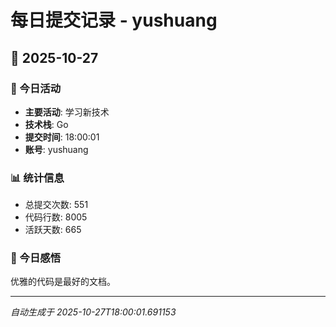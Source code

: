# 每日提交记录 - yushuang

## 📅 2025-10-27

### 🎯 今日活动
- **主要活动**: 学习新技术
- **技术栈**: Go
- **提交时间**: 18:00:01
- **账号**: yushuang

### 📊 统计信息
- 总提交次数: 551
- 代码行数: 8005
- 活跃天数: 665

### 💭 今日感悟
优雅的代码是最好的文档。

---
*自动生成于 2025-10-27T18:00:01.691153*

